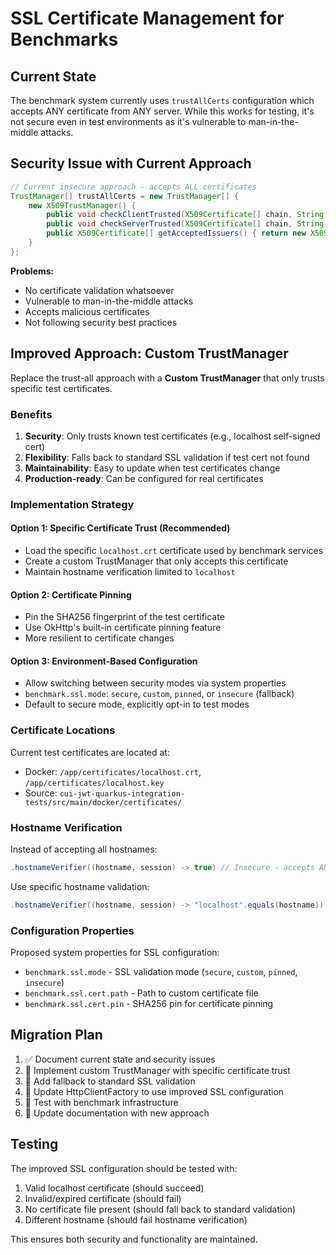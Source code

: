 # SSL Certificate Management for Benchmarks

## Current State

The benchmark system currently uses `trustAllCerts` configuration which accepts ANY certificate from ANY server. While this works for testing, it's not secure even in test environments as it's vulnerable to man-in-the-middle attacks.

## Security Issue with Current Approach

```java
// Current insecure approach - accepts ALL certificates
TrustManager[] trustAllCerts = new TrustManager[] {
    new X509TrustManager() {
        public void checkClientTrusted(X509Certificate[] chain, String authType) {}
        public void checkServerTrusted(X509Certificate[] chain, String authType) {}
        public X509Certificate[] getAcceptedIssuers() { return new X509Certificate[0]; }
    }
};
```

**Problems:**
- No certificate validation whatsoever
- Vulnerable to man-in-the-middle attacks
- Accepts malicious certificates
- Not following security best practices

## Improved Approach: Custom TrustManager

Replace the trust-all approach with a **Custom TrustManager** that only trusts specific test certificates.

### Benefits

1. **Security**: Only trusts known test certificates (e.g., localhost self-signed cert)
2. **Flexibility**: Falls back to standard SSL validation if test cert not found
3. **Maintainability**: Easy to update when test certificates change
4. **Production-ready**: Can be configured for real certificates

### Implementation Strategy

#### Option 1: Specific Certificate Trust (Recommended)
- Load the specific `localhost.crt` certificate used by benchmark services
- Create a custom TrustManager that only accepts this certificate
- Maintain hostname verification limited to `localhost`

#### Option 2: Certificate Pinning
- Pin the SHA256 fingerprint of the test certificate
- Use OkHttp's built-in certificate pinning feature
- More resilient to certificate changes

#### Option 3: Environment-Based Configuration
- Allow switching between security modes via system properties
- `benchmark.ssl.mode`: `secure`, `custom`, `pinned`, or `insecure` (fallback)
- Default to secure mode, explicitly opt-in to test modes

### Certificate Locations

Current test certificates are located at:
- Docker: `/app/certificates/localhost.crt`, `/app/certificates/localhost.key`
- Source: `cui-jwt-quarkus-integration-tests/src/main/docker/certificates/`

### Hostname Verification

Instead of accepting all hostnames:
```java
.hostnameVerifier((hostname, session) -> true) // Insecure - accepts ANY hostname
```

Use specific hostname validation:
```java
.hostnameVerifier((hostname, session) -> "localhost".equals(hostname)) // Only localhost
```

### Configuration Properties

Proposed system properties for SSL configuration:
- `benchmark.ssl.mode` - SSL validation mode (`secure`, `custom`, `pinned`, `insecure`)
- `benchmark.ssl.cert.path` - Path to custom certificate file
- `benchmark.ssl.cert.pin` - SHA256 pin for certificate pinning

## Migration Plan

1. ✅ Document current state and security issues
2. 🔄 Implement custom TrustManager with specific certificate trust
3. 🔄 Add fallback to standard SSL validation
4. 🔄 Update HttpClientFactory to use improved SSL configuration
5. 🔄 Test with benchmark infrastructure
6. 🔄 Update documentation with new approach

## Testing

The improved SSL configuration should be tested with:
1. Valid localhost certificate (should succeed)
2. Invalid/expired certificate (should fail)
3. No certificate file present (should fall back to standard validation)
4. Different hostname (should fail hostname verification)

This ensures both security and functionality are maintained.